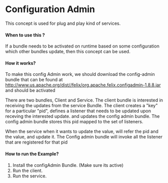 # Configuration Admin

This concept is used for plug and play kind of services. 

#### When to use this ?

If a bundle needs to be activated on runtime based on some configuration which other bundles update,
then this concept can be used.

#### How it works?

To make this config Admin work, we should download the config-admin bundle that can be found at http://www.us.apache.org/dist//felix/org.apache.felix.configadmin-1.8.8.jar and should be activated

There are two bundles, Client and Service. The client bundle is interested in receiving the updates from the service Bundle.
The client creates a "key" for a particular "pid", defines a listener that needs to be updated upon receving the interested update.
and updates the config admin bundle. The config admin bundle stores this pid mapped to the set of listeners.

When the service when it wants to update the value, will refer the pid and the value, and update it. The Config admin bundle will invoke all the listener that are registered for that pid

#### How to run the Example?
1. Install the configAdmin Bundle. (Make sure its active)
2. Run the client.
3. Run the service.



